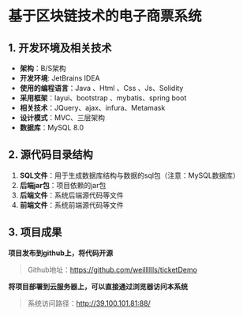 # 基于区块链技术的电子商票系统 #

## 1. 开发环境及相关技术 ##
- **架构**：B/S架构
- **开发环境**: JetBrains IDEA
- **使用的编程语言**：Java 、Html 、Css 、Js、Solidity
- **采用框架**：layui、bootstrap 、mybatis、spring boot
- **相关技术**：JQuery、ajax、infura、Metamask
- **设计模式**：MVC、三层架构
- **数据库**：MySQL 8.0
## 2. 源代码目录结构 ##
1. **SQL文件**：用于生成数据库结构与数据的sql包（注意：MySQL数据库）
2. **后端jar包**：项目依赖的jar包
3. **后端文件**：系统后端源代码等文件
4. **前端文件**：系统前端源代码等文件
## 3. 项目成果 ##
**项目发布到github上，将代码开源**  
	

> Github地址：https://github.com/weilllllls/ticketDemo 
 
**将项目部署到云服务器上，可以直接通过浏览器访问本系统**  
	

> 系统访问路径：http://39.100.101.81:88/ 


